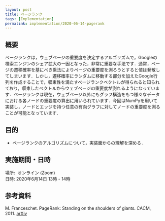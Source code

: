 ```yaml
---
layout: post
title: ページランク
tags: [Implementation]
permalink: implementation/2020-06-14-pagerank
---
```


## 概要
ページランクは，ウェブページの重要度を決定するアルゴリズムで，Googleの検索エンジンのシェア拡大の一因となった，非常に重要な手法です．通常，ページの遷移確率を基にべき乗法によりページの重要度を測ろうとすると値は発散してしまいます．しかし，遷移確率にランダムに移動する部分を加えたGoogle行列を作成することで，収束性を満たすページランクベクトルが得られると知られており，収束したベクトルからウェブページの重要度が測れるようになっています．ページランクは現在，ウェブページ以外にもグラフ構造をもつ様々なデータにおける各ノードの重要度の算出に用いられています．今回はNumPyを用いて実装し，ノードとエッジを持つ任意の有向グラフに対してノードの重要度を測ることが可能となっています．

## 目的
- ページランクのアルゴリズムについて，実装面からの理解を深める．

## 実施期間・日時
場所:  オンライン (Zoom) \
日時: 2020年6月14日 13時 - 14時

## 参考資料
M. Franceschet. PageRank: Standing on the shoulders of giants. CACM, 2011. [arXiv](https://arxiv.org/abs/1002.2858)
